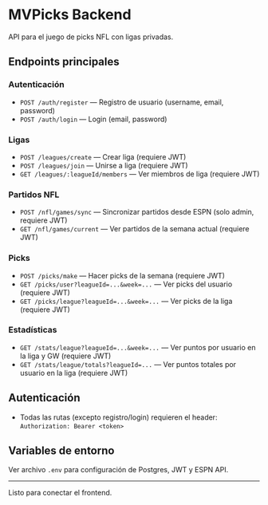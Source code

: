 # MVPicks Backend

API para el juego de picks NFL con ligas privadas.

## Endpoints principales

### Autenticación
- `POST /auth/register` — Registro de usuario (username, email, password)
- `POST /auth/login` — Login (email, password)

### Ligas
- `POST /leagues/create` — Crear liga (requiere JWT)
- `POST /leagues/join` — Unirse a liga (requiere JWT)
- `GET /leagues/:leagueId/members` — Ver miembros de liga (requiere JWT)

### Partidos NFL
- `POST /nfl/games/sync` — Sincronizar partidos desde ESPN (solo admin, requiere JWT)
- `GET /nfl/games/current` — Ver partidos de la semana actual (requiere JWT)

### Picks
- `POST /picks/make` — Hacer picks de la semana (requiere JWT)
- `GET /picks/user?leagueId=...&week=...` — Ver picks del usuario (requiere JWT)
- `GET /picks/league?leagueId=...&week=...` — Ver picks de la liga (requiere JWT)

### Estadísticas
- `GET /stats/league?leagueId=...&week=...` — Ver puntos por usuario en la liga y GW (requiere JWT)
- `GET /stats/league/totals?leagueId=...` — Ver puntos totales por usuario en la liga (requiere JWT)

## Autenticación
- Todas las rutas (excepto registro/login) requieren el header: `Authorization: Bearer <token>`

## Variables de entorno
Ver archivo `.env` para configuración de Postgres, JWT y ESPN API.

---

Listo para conectar el frontend.

